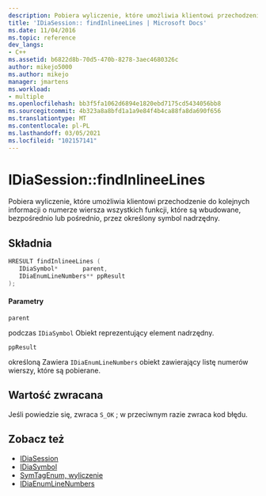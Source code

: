 ```yaml
---
description: Pobiera wyliczenie, które umożliwia klientowi przechodzenie do kolejnych informacji o numerze wiersza wszystkich funkcji, które są wbudowane, bezpośrednio lub pośrednio, przez określony symbol nadrzędny.
title: 'IDiaSession:: findInlineeLines | Microsoft Docs'
ms.date: 11/04/2016
ms.topic: reference
dev_langs:
- C++
ms.assetid: b6822d8b-70d5-470b-8278-3aec4680326c
author: mikejo5000
ms.author: mikejo
manager: jmartens
ms.workload:
- multiple
ms.openlocfilehash: bb3f5fa1062d6894e1820ebd7175cd5434056bb8
ms.sourcegitcommit: 4b323a8a8bfd1a1a9e84f4b4ca88fa8da690f656
ms.translationtype: MT
ms.contentlocale: pl-PL
ms.lasthandoff: 03/05/2021
ms.locfileid: "102157141"
---
```

# <a name="idiasessionfindinlineelines"></a>IDiaSession::findInlineeLines
Pobiera wyliczenie, które umożliwia klientowi przechodzenie do kolejnych informacji o numerze wiersza wszystkich funkcji, które są wbudowane, bezpośrednio lub pośrednio, przez określony symbol nadrzędny.

## <a name="syntax"></a>Składnia

```C++
HRESULT findInlineeLines ( 
   IDiaSymbol*       parent,
   IDiaEnumLineNumbers** ppResult
);
```

#### <a name="parameters"></a>Parametry
 `parent`

podczas `IDiaSymbol` Obiekt reprezentujący element nadrzędny.

 `ppResult`

określoną Zawiera `IDiaEnumLineNumbers` obiekt zawierający listę numerów wierszy, które są pobierane.

## <a name="return-value"></a>Wartość zwracana
 Jeśli powiedzie się, zwraca `S_OK` ; w przeciwnym razie zwraca kod błędu.

## <a name="see-also"></a>Zobacz też
- [IDiaSession](../../debugger/debug-interface-access/idiasession.md)
- [IDiaSymbol](../../debugger/debug-interface-access/idiasymbol.md)
- [SymTagEnum, wyliczenie](../../debugger/debug-interface-access/symtagenum.md)
- [IDiaEnumLineNumbers](../../debugger/debug-interface-access/idiaenumlinenumbers.md)
